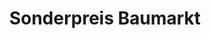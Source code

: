 ---
title: "Sonderpreis Baumarkt"
url: /hoechstadt-a-d-aisch/sonderpreis-baumarkt/
shop: Baumarkt
---